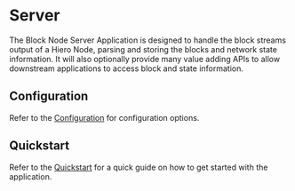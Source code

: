# Server

The Block Node Server Application is designed to handle the block streams output of a Hiero Node, parsing and storing
the blocks and network state information. It will also optionally provide many value adding APIs to allow downstream
applications to access block and state information.

<!-- More details to come -->

## Configuration

Refer to the [Configuration](configuration.md) for configuration options.

## Quickstart

Refer to the [Quickstart](quickstart.md) for a quick guide on how to get started with the application.
